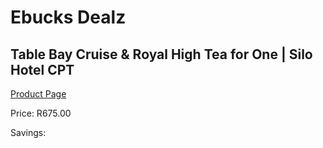 
# Ebucks Dealz
## Table Bay Cruise & Royal High Tea for One | Silo Hotel CPT
[Product Page](https://www.ebucks.com/web/shop/productSelected.do?prodId=1133021113&catId=322194367)

Price: R675.00

Savings: 


	